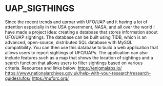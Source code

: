 # UAP_SIGTHINGS
Since the recent trends and uproar with UFO/UAP and it having a lot of attention especially in the USA government, NASA, and all over the world I have made a project idea: creating a database that stores information about UFO/UAP sightings. The database can be built using TiDB, which is an advanced, open-source, distributed SQL database with MySQL compatibility. You can then use this database to build a web application that allows users to report sightings of UFO/UAPs. The application can also include features such as a map that shows the location of sightings and a search function that allows users to filter sightings based on various criteria. 
Resources and links below: 
https://enigmalabs.io/
https://www.nationalarchives.gov.uk/help-with-your-research/research-guides/ufos/
https://nuforc.org/
